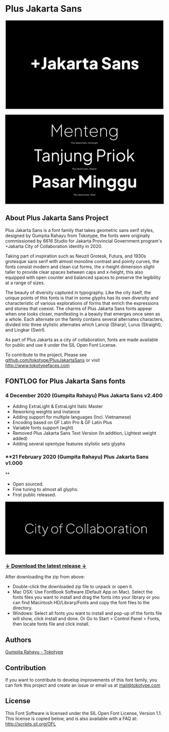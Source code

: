 # Plus Jakarta Sans

![/documentation/img/plusjakartasans.png](/documentation/img/plusjakartasans.png)

![/documentation/img/plusjakartasans-alt.gif](/documentation/img/plusjakartasans-alt.gif)

## About Plus Jakarta Sans Project

Plus Jakarta Sans is a font family that takes geometric sans serif styles, designed by Gumpita Rahayu from Tokotype, the fonts were originally commissioned by 6616 Studio for Jakarta Provincial Government program's +Jakarta City of Collaboration identity in 2020.

Taking part of inspiration such as Neuzit Grotesk, Futura, and 1930s grotesque sans serif with almost monoline contrast and pointy curves, the fonts consist modern and clean cut forms, the x-height dimension slight taller to provide clear spaces between caps and x-height, this also equipped with open counter and balanced spaces to preserve the legibility at a range of sizes.

The beauty of diversity captured in typography. Like the city itself, the unique points of this fonts is that in some glyphs has its own diversity and characteristic of various explorations of forms that enrich the expressions and stories that coexist. The charms of Plus Jakarta Sans fonts appear when one looks closer, manifesting in a beauty that emerges once seen as a whole. Each alternate on the family contains several alternates characters, divided into three stylistic alternates which Lancip (Sharp), Lurus (Straight), and Lingkar (Swirl).

As part of Plus Jakarta as a city of collaboration, fonts are made available for public and use it under the SIL Open Font License.

To contribute to the project, Please see <a href="https://github.com/tokotype/PlusJakartaSans">github.com/tokotype/PlusJakartaSans</a> or visit http://www.tokotypefaces.com

## FONTLOG for Plus Jakarta Sans fonts

### **4 December 2020 (Gumpita Rahayu) Plus Jakarta Sans v2.400**

- Adding ExtraLight & ExtraLight Italic Master
- Reworking weights and instance
- Adding support for multiple languages (Incl. Vietnamese)
- Encoding based on GF Latin Pro & GF Latin Plus
- Variable fonts support (wght)
- Removed Plus Jakarta Sans Text Version (In addition, Lightest weight added)
- Adding several opentype features stylistic sets glyphs

### **21 February 2020 (Gumpita Rahayu) Plus Jakarta Sans v1.000
**

- Open sourced.
- Fine tuning to almost all glyphs.
- First public released.

![/documentation/img/plusjakartasans.gif](/documentation/img/plusjakartasans.gif)


### [↓ Download the latest release ↓](https://github.com/tokotype/plusjakartasans/releases/latest)

After downloading the zip from above:

- Double-click the downloaded zip file to unpack or open it.
- Mac OSX: Use FontBook Software (Default App on Mac). Select the fonts files you want to install and drag the fonts into your library or you can find Macintosh HD/Library/Fonts and copy the font files to the directory.
- Windows: Select all fonts you want to install and pop-up of the fonts file will show, click install and done. Or Go to Start > Control Panel > Fonts, then locate fonts file and click install.

## Authors
[Gumpita Rahayu - Tokotype](https://www.tokotype.com)

## Contribution

If you want to contribute to develop improvements of this font family, you can fork this project and create an issue or email us at mail@tokotype.com

## License
This Font Software is licensed under the SIL Open Font License, Version 1.1.
This license is copied below, and is also available with a FAQ at:
http://scripts.sil.org/OFL
